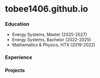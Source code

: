 # tobee1406.github.io

### Education
- Energy Systems, Master (2025-2027)
- Energy Systems, Bachelor (2022-2025)
- Mathematics & Physics, HTX (2019-2022)

### Experience


### Projects
